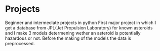 # Projects
Beginner and intermediate projects in python
First major project in which I get a database from JPL(Jet Propulsion Laboratory) for known asteroids and I make 3 models determening wether an asteroid
is potentially hazardous or not. Before the making of the models the data is preprocessed. 
